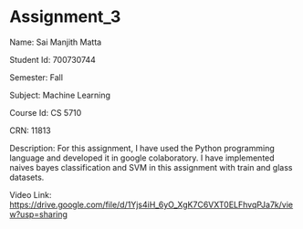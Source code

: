 # Assignment_3

Name: Sai Manjith Matta

Student Id: 700730744

Semester: Fall

Subject: Machine Learning

Course Id: CS 5710

CRN: 11813


Description:
For this assignment, I have used the Python programming language and developed it in google colaboratory. I have implemented naives bayes classification and SVM in this assignment with train and glass datasets.


Video Link: https://drive.google.com/file/d/1Yjs4iH_6yO_XgK7C6VXT0ELFhvqPJa7k/view?usp=sharing
